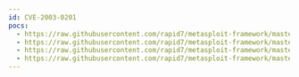 ```yaml
---
id: CVE-2003-0201
pocs:
  - https://raw.githubusercontent.com/rapid7/metasploit-framework/master/modules/exploits/freebsd/samba/trans2open.rb
  - https://raw.githubusercontent.com/rapid7/metasploit-framework/master/modules/exploits/linux/samba/trans2open.rb
  - https://raw.githubusercontent.com/rapid7/metasploit-framework/master/modules/exploits/osx/samba/trans2open.rb
  - https://raw.githubusercontent.com/rapid7/metasploit-framework/master/modules/exploits/solaris/samba/trans2open.rb
---
```

